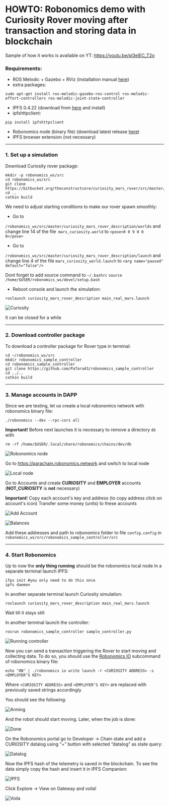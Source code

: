 # HOWTO: Robonomics demo with Curiosity Rover moving after transaction and storing data in blockchain
Sample of how it works is available on YT: https://youtu.be/pl3eIEC_T2o
### Requirements:
- ROS Melodic + Gazebo + RViz (installation manual [here](http://wiki.ros.org/melodic/Installation))
- extra packages:
```shell
sudo apt-get install ros-melodic-gazebo-ros-control ros-melodic-effort-controllers ros-melodic-joint-state-controller
```
- IPFS 0.4.22 (download from [here](https://dist.ipfs.io/go-ipfs/v0.4.22/go-ipfs_v0.4.22_linux-386.tar.gz) and install)
- ipfshttpclient:
```shell
pip install ipfshttpclient
```
- Robonomics node (binary file) (download latest release [here](https://github.com/airalab/robonomics/releases))
- IPFS browser extension (not necessary)

------------

### 1. Set up a simulation
Download Curiosity rover package:
```shell
mkdir -p robonomics_ws/src
cd robonomics_ws/src
git clone https://bitbucket.org/theconstructcore/curiosity_mars_rover/src/master/
cd ..
catkin build
```
We need to adjust starting conditions to make our rover spawn smoothly:
- Go to

`/robonomics_ws/src/master/curiosity_mars_rover_description/worlds` and change line 14 of the file` mars_curiosity.world` to 
`<pose>0 0 9 0 0 0</pose>`

- Go to

`/robonomics_ws/src/master/curiosity_mars_rover_description/launch` and change line 4 of the file `mars_curiosity_world.launch` to 
`<arg name="paused" default="false"/>`

Dont forget to add source command to `~/.bashrc`
`source /home/$USER/robonomics_ws/devel/setup.bash`


- Reboot console and launch the simulation:

```shell
roslaunch curiosity_mars_rover_description main_real_mars.launch
```
![Curiosity](https://github.com/PaTara43/media/blob/master/Screenshot%20from%202020-08-27%2017-22-28.png?raw=true "Curiosity")

It can be closed for a while

------------

### 2. Download controller package
To download a controller package for Rover type in terminal:
```shell
cd ~/robonomics_ws/src
mkdir robonomics_sample_controller
cd robonomics_sample_controller
git clone https://github.com/PaTara43/robonomics_sample_controller
cd ../..
catkin build
```

------------

### 3. Manage accounts in DAPP
Since we are testing, let us create a local robonomics network with robonomics binary file:
```shell
./robonomics --dev --rpc-cors all
```


**Important!** Before next launches it is necessary to remove a directory `db` with

`rm -rf /home/$USER/.local/share/robonomics/chains/dev/db`



![Robonomics node](https://github.com/PaTara43/media/blob/master/Screenshot%20from%202020-08-27%2018-21-52.png?raw=true "Robonomics node")

Go to https://parachain.robonomics.network and switch to local node 

![Local node](https://wiki.robonomics.network/assets/static/robonomics-dapp-connect-local.09c0af9.8bb6632a8836118ad6b6049d0852c1eb.jpg "Local node")

Go to Accounts and create **CURIOSITY** and **EMPLOYER** accounts (**NOT_CURIOSITY** is **not** necessary)

**Important**! Copy each account's key and address (to copy address click on account's icon)
Transfer some money (units) to these accounts

![Add Account](https://github.com/PaTara43/media/blob/master/Screenshot%20from%202020-08-27%2018-27-47.png?raw=true "Add Account")

![Balances](https://github.com/PaTara43/media/blob/master/Screenshot%20from%202020-08-27%2018-33-14.png?raw=true "Balances")

Add these addresses and path to robonomics folder to file `config.config` in `robonomics_ws/src/robonomics_sample_controller/src`

------------


### 4. Start Robonomics
Up to now the **only thing running** should be the robonomics local node
In a separate terminal launch IPFS:
```shell
ifps init #you only need to do this once
ipfs daemon
```

In another separate terminal launch Curiosity simulation:
```shell
roslaunch curiosity_mars_rover_description main_real_mars.launch
```
Wait till it stays still

In another terminal launch the controller:
```shell
rosrun robonomics_sample_controller sample_controller.py
```
![Running controller](https://github.com/PaTara43/media/blob/master/Screenshot%20from%202020-08-27%2018-46-30.png?raw=true "Running controller")

Now you can send a transaction triggering the Rover to start moving and collecting data. To do so, you should use the [Robonomics IO](https://wiki.robonomics.network/docs/rio-overview/) subcommand of robonomics binary file:
```shell
echo "ON" | ./robonomics io write launch -r <CURIOSITY ADDRESS> -s <EMPLOYER’S KEY>
```
Where `<CURIOSITY ADDRESS>`  and `<EMPLOYER’S KEY>` are replaced with  previously saved strings accordingly

You should see the following:

![Arming](https://github.com/PaTara43/media/blob/master/Screenshot%20from%202020-08-27%2018-58-36.png?raw=true "Arming")

And the robot should start moving. Later, when the job is done:

![Done](https://github.com/PaTara43/media/blob/master/Screenshot%20from%202020-08-27%2019-10-43.png?raw=true "Done")

On the Robonomics portal go to Developer -> Chain state and add a CURIOSITY datalog using “+” button with selected “datalog” as state query: 

![Datalog](https://github.com/PaTara43/media/blob/master/Screenshot%20from%202020-08-27%2019-16-49.png?raw=true "Datalog")

Now the IPFS hash of the telemetry is saved in the blockchain. To see the data simply copy the hash and insert it in IPFS Companion:

![IPFS](https://github.com/PaTara43/media/blob/master/Screenshot%20from%202020-08-27%2019-18-58.png?raw=true "IPFS")

Click Explore -> View on Gateway and voila!

![Voila](https://github.com/PaTara43/media/blob/master/Screenshot%20from%202020-08-27%2019-20-01.png?raw=true "Voila")


